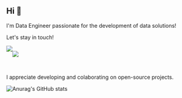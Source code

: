  ## Hi 👋

<p>I'm Data Engineer passionate for the development of data solutions!</p>

Let's stay in touch!

<div style="display: flex; flex-flow: row nowrap"> 
    <a href = "mailto:felipe.saint@gmail.com" target ="_blank"><svg xmlns="http://www.w3.org/2000/svg" viewBox="0 0 512 512" {style="font-size: 0.5rem"}><!--!Font Awesome Free 6.7.2 by @fontawesome - https://fontawesome.com License - https://fontawesome.com/license/free Copyright 2025 Fonticons, Inc.--><path d="M48 64C21.5 64 0 85.5 0 112c0 15.1 7.1 29.3 19.2 38.4L236.8 313.6c11.4 8.5 27 8.5 38.4 0L492.8 150.4c12.1-9.1 19.2-23.3 19.2-38.4c0-26.5-21.5-48-48-48L48 64zM0 176L0 384c0 35.3 28.7 64 64 64l384 0c35.3 0 64-28.7 64-64l0-208L294.4 339.2c-22.8 17.1-54 17.1-76.8 0L0 176z"/></svg></a>
        <a href="https://www.linkedin.com/in/felipen20" target="_blank"><img src="https://img.shields.io/badge/-LinkedIn-%230077B5?style=for-the-badge&logo=linkedin&logoColor=white" target="_blank"></a>
 
   [Ÿ HŸPE]: https://yhype.me
   [GitHub Profile Views Counter]: https://github.com/antonkomarev/github-profile-views-counter

   ![](https://komarev.com/ghpvc/?username=moreirafelipe)
  </div>

<br>

<p>I appreciate developing and colaborating on open-source projects.</p>

![Anurag's GitHub stats](https://github-readme-stats.vercel.app/api?username=moreirafelipe&show_icons=true&theme=dark)
</div>
